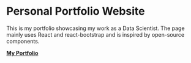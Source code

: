 # Personal Portfolio Website
This is my portfolio showcasing my work as a Data Scientist. The page mainly uses React and react-bootstrap and is inspired by open-source components.

**[My Portfolio](https://vishalraj247.github.io/portfolio/)**

